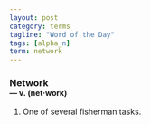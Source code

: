 ```yaml
---
layout: post
category: terms
tagline: "Word of the Day"
tags: [alpha_n]
term: network
---
```


<h3>Network<br/> <small>&mdash; v. (net<span><span>&middot;</span></span>work)</small></h3>
<p><ol>
<li>One of several fisherman tasks.</li>
</ol></p>
